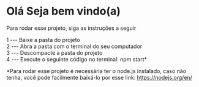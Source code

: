 <h1>Olá Seja bem vindo(a) </h1>
  
  Para rodar esse projeto, siga as instruções a seguir

1 --- Baixe a pasta do projeto<br>
2 --- Abra a pasta com o terminal do seu computador<br>
3 --- Descompacte a pasta do projeto<br>
4 --- Execute o seguinte código no terminal: npm start*

*Para rodar esse projeto é necessária ter o node.js instalado, caso não tenha, você pode facilmente baixá-lo por esse link: https://nodejs.org/en/

